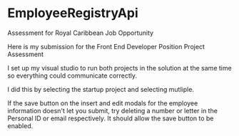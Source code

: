 # EmployeeRegistryApi
Assessment for Royal Caribbean Job Opportunity

Here is my submission for the Front End Developer Position Project Assessment

I set up my visual studio to run both projects in the solution at the same time so everything could communicate correctly.

I did this by selecting the startup project and selecting mutliple.

If the save button on the insert and edit modals for the employee information doesn't let you submit, try deleting a number or letter in the Personal ID or email respectively. It should allow the save button to be enabled.
